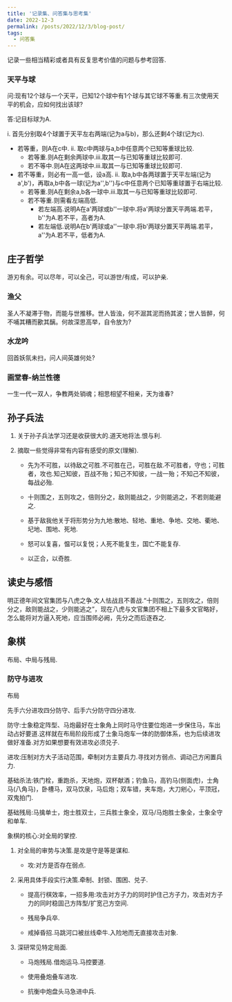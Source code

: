 ```yaml
---
title: '记录集、问答集与思考集'
date: 2022-12-3
permalink: /posts/2022/12/3/blog-post/
tags:
  - 问答集
---
```

记录一些相当精彩或者具有反复思考价值的问题与参考回答.

### 天平与球

问:现有12个球与一个天平，已知12个球中有1个球与其它球不等重.有三次使用天平的机会，应如何找出该球?

答:记目标球为A.

i. 首先分别取4个球置于天平左右两端(记为a与b)，那么还剩4个球(记为c).
  + 若等重，则A在c中.
    ii. 取c中两球与a,b中任意两个已知等重球比较.
      + 若等重.则A在剩余两球中.iii.取其一与已知等重球比较即可.
      + 若不等中.则A在这两球中.iii.取其一与已知等重球比较即可.
  + 若不等重，则必有一高一低，设a高.
    ii. 取a,b中各两球置于天平左端(记为a',b')，再取a,b中各一球(记为a'',b'')与c中任意两个已知等重球置于右端比较.
      + 若等重.则A在剩余a,b各一球中.iii.取其一与已知等重球比较即可.
      + 若不等重.则需看左端高低.
        + 若左端高.说明A在a'两球或b''一球中.将a'两球分置天平两端.若平，b''为A.若不平，高者为A.
        + 若左端低.说明A在b'两球或a''一球中.将b'两球分置天平两端.若平，a''为A.若不平，低者为A.

## 庄子哲学

游刃有余。可以尽年，可以全己，可以游世/有成，可以护亲.

### 渔父

圣人不凝滞于物，而能与世推移。世人皆浊，何不淈其泥而扬其波；世人皆醉，何不哺其糟而歠其醨。何故深思高举，自令放为?

### 水龙吟

回首妖氛未扫，问人间英雄何处?

### 画堂春-纳兰性德

一生一代一双人，争教两处销魂；相思相望不相亲，天为谁春?

## 孙子兵法

1. 关于孙子兵法学习还是收获很大的.道天地将法.恨与利.

2. 摘取一些觉得非常有内容有感受的原文(理解).

   + 先为不可胜，以待敌之可胜.不可胜在己，可胜在敌.不可胜者，守也；可胜者，攻也.知己知彼，百战不殆；知己不知彼，一战一殆；不知己不知彼，每战必殆.

   + 十则围之，五则攻之，倍则分之，敌则能战之，少则能逃之，不若则能避之.

   + 基于敌我他关于将形势分为九地:散地、轻地、重地、争地、交地、衢地、圮地、围地、死地.

   + 怒可以复喜，愠可以复悦；人死不能复生，国亡不能复存.

   + 以正合，以奇胜.

## 读史与感悟

明正德年间文官集团与八虎之争.文人怯战且不善战.“十则围之，五则攻之，倍则分之，敌则能战之，少则能逃之”，现在八虎与文官集团不相上下最多文官略好，怎么能将对方逼入死地，应当围师必阙，先分之而后逐吞之.

## 象棋

布局、中局与残局.

### 防守与进攻

布局

先手六分进攻四分防守、后手六分防守四分进攻.

防守:士象稳定阵型、马炮最好在士象角上同时马守住要位炮进一步保住马，车出动占好要道.这样就在布局阶段形成了士象马炮车一体的防御体系，也为后续进攻做好准备.对方如果想要有效进攻必须兑子.

进攻:压制对方大子活动范围，牵制对方主要兵力.寻找对方弱点、调动己方闲置兵力.

基础杀法:铁门栓，重跑杀，天地炮，双杯献酒；钓鱼马，高钓马(侧面虎)，士角马(八角马)，卧槽马，双马饮泉，马后炮；双车错，夹车炮，大刀剜心，平顶冠，双鬼拍门.

基础残局:马擒单士，炮士胜双士，三兵胜士象全，双马/马炮胜士象全，士象全守和单车.

象棋的核心:对全局的掌控.

1. 对全局的审势与决策.是攻是守是等是谋和.

   + 攻:对方是否存在弱点.

2. 采用具体手段实行决策.牵制、封锁、围困、兑子.

   + 提高行棋效率，一招多用:攻击对方子力的同时护住己方子力，攻击对方子力的同时稳固己方阵型/扩宽己方空间.

   + 残局争兵卒.

   + 戒掉昏招.马跳河口被丝线牵牛.入险地而无直接攻击对象.

3. 深研常见特定局面.

   + 马炮残局.借炮运马.马控要道.

   + 使用叠炮叠车进攻.

   + 抗衡中炮盘头马急进中兵.